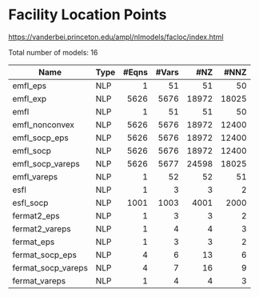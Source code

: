 # Facility Location Points

https://vanderbei.princeton.edu/ampl/nlmodels/facloc/index.html

Total number of models:   16

| Name               | Type | #Eqns | #Vars | #NZ   | #NNZ  |
|--------------------|------|------:|------:|------:|------:|
| emfl_eps           | NLP  | 1     | 51    | 51    | 50    |
| emfl_exp           | NLP  | 5626  | 5676  | 18972 | 18025 |
| emfl               | NLP  | 1     | 51    | 51    | 50    |
| emfl_nonconvex     | NLP  | 5626  | 5676  | 18972 | 12400 |
| emfl_socp_eps      | NLP  | 5626  | 5676  | 18972 | 12400 |
| emfl_socp          | NLP  | 5626  | 5676  | 18972 | 12400 |
| emfl_socp_vareps   | NLP  | 5626  | 5677  | 24598 | 18025 |
| emfl_vareps        | NLP  | 1     | 52    | 52    | 51    |
| esfl               | NLP  | 1     | 3     | 3     | 2     |
| esfl_socp          | NLP  | 1001  | 1003  | 4001  | 2000  |
| fermat2_eps        | NLP  | 1     | 3     | 3     | 2     |
| fermat2_vareps     | NLP  | 1     | 4     | 4     | 3     |
| fermat_eps         | NLP  | 1     | 3     | 3     | 2     |
| fermat_socp_eps    | NLP  | 4     | 6     | 13    | 6     |
| fermat_socp_vareps | NLP  | 4     | 7     | 16    | 9     |
| fermat_vareps      | NLP  | 1     | 4     | 4     | 3     |
